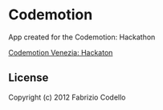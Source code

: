 Codemotion
==========

App created for the Codemotion: Hackathon

[Codemotion Venezia: Hackaton](http://venezia.codemotion.it/hackathon/index.html)

License
-------

Copyright (c) 2012 Fabrizio Codello